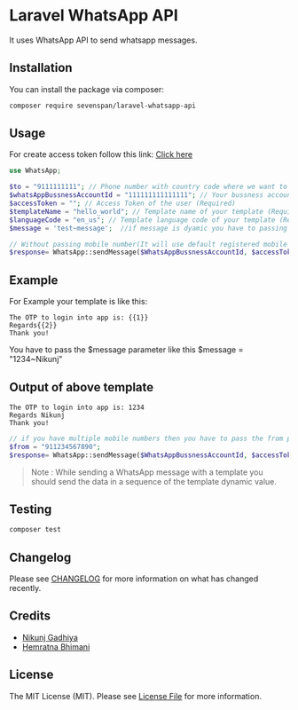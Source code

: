 # Laravel WhatsApp API

It uses WhatsApp API to send whatsapp messages.

## Installation

You can install the package via composer:

```bash
composer require sevenspan/laravel-whatsapp-api
```


## Usage

For create access token follow this link: [Click here](https://developers.facebook.com/docs/whatsapp/business-management-api/get-started)

``` php
use WhatsApp;

$to = "9111111111"; // Phone number with country code where we want to send message(Required)
$whatsAppBussnessAccountId = "111111111111111"; // Your bussness account id (waba_id)(Required)
$accessToken = ""; // Access Token of the user (Required)
$templateName = "hello_world"; // Template name of your template (Required)
$languageCode = "en_us"; // Template language code of your template (Required)
$message = 'test~message';  //if message is dyamic you have to passing a parameter order vice
```
``` php
// Without passing mobile number(It will use default registered mobile number)
$response= WhatsApp::sendMessage($WhatsAppBussnessAccountId, $accessToken, $to, $templateName, $languageCode, $message);
```

## Example
For Example your template is like this:

```
The OTP to login into app is: {{1}}
Regards{{2}}
Thank you!
```

You have to pass the $message parameter like this $message = "1234~Nikunj"

## Output of above template
```
The OTP to login into app is: 1234
Regards Nikunj
Thank you!
```

```php
// if you have multiple mobile numbers then you have to pass the from parameter
$from = "911234567890";
$response= WhatsApp::sendMessage($WhatsAppBussnessAccountId, $accessToken, $to, $templateName, $languageCode, $message, $from);

```

> Note : While sending a WhatsApp message with a template you should send the data in a sequence of the template dynamic value.

## Testing

``` bash
composer test
```

## Changelog

Please see [CHANGELOG](CHANGELOG.md) for more information on what has changed recently.


## Credits

- [Nikunj Gadhiya](https://github.com/nikunj320)
- [Hemratna Bhimani](https://github.com/hemratna)

## License

The MIT License (MIT). Please see [License File](LICENSE.md) for more information.
